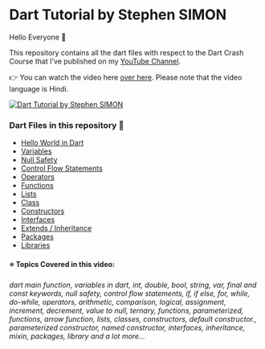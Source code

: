 # Dart Tutorial by Stephen SIMON

Hello Everyone 👋

This repository contains all the dart files with respect to the Dart Crash Course that I've published on my [YouTube Channel](https://www.youtube.com/stephensimon).

👉 You can watch the video here [over here](https://youtu.be/KrWezty30zA). Please note that the video language is Hindi. 

[![Dart Tutorial by Stephen SIMON](https://img.youtube.com/vi/KrWezty30zA/0.jpg)](https://www.youtube.com/watch?v=KrWezty30zA)

### Dart Files in this repository 📂

- [Hello World in Dart](bin\dart_tutorial.dart)
- [Variables](bin\variables.dart)
- [Null Safety](bin\null-safety.dart)
- [Control Flow Statements](bin\control-flow.dart)
- [Operators](bin\operators.dart)
- [Functions](bin\functions.dart)
- [Lists](bin\lists.dart)
- [Class](bin\class.dart)
- [Constructors](bin\class.dart)
- [Interfaces](bin\interfaces.dart)
- [Extends / Inheritance](bin\extend.dart)
- [Packages](bin\packages.dart)
- [Libraries](bin\library.dart)

#### ⭐ Topics Covered in this video:

*dart main function, variables in dart, int, double, bool, string, var, final and const keywords, null safety, control flow statements, if, if else, for, while, do-while, operators, arithmetic, comparison, logical, assignment, increment, decrement, value to null, ternary, functions, parameterized, functions, arrow function, lists, classes, constructors, default constructor., parameterized constructor, named constructor, interfaces, inheritance, mixin, packages, library and a lot more...*

